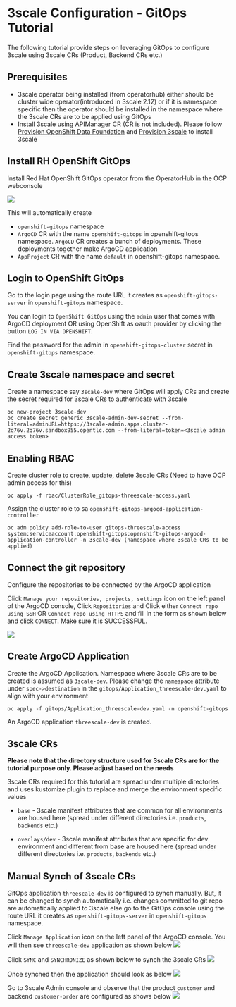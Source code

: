 # 3scale Configuration - GitOps Tutorial

The following tutorial provide steps on leveraging GitOps to configure 3scale using 
3scale CRs (Product, Backend CRs etc.)

## Prerequisites
- 3scale operator being installed (from operatorhub) either should be cluster wide operator(introduced in 3scale 2.12) or if it is namespace specific then the operator should be installed in the namespace where the 3scale CRs are to be applied using GitOps
- Install 3scale using APIManager CR (CR is not included). Please follow [Provision OpenShift Data Foundation](https://github.com/3scale-demos/ossm-3scale-wasm#provision-openshift-data-foundation) and [Provision 3scale](https://github.com/3scale-demos/ossm-3scale-wasm#provision-3scale) to install 3scale

## Install RH OpenShift GitOps
Install Red Hat OpenShift GitOps operator from the OperatorHub in the OCP webconsole

![](images/gitops-operator.png)

This will automatically create 
- `openshift-gitops` namespace 
- `ArgoCD` CR with the name `openshift-gitops` in openshift-gitops namespace.
 `ArgoCD` CR creates a bunch of deployments. These deployments together make ArgoCD application
- `AppProject` CR with the name `default` in openshift-gitops namespace.

## Login to OpenShift GitOps
Go to the login page using the route URL it creates as `openshift-gitops-server` in `openshift-gitops` namespace.

You can login to `OpenShift GitOps` using the `admin` user that comes with ArgoCD deployment OR using
OpenShift as oauth provider by clicking the button `LOG IN VIA OPENSHIFT`.

Find the password for the admin in `openshift-gitops-cluster` secret in `openshift-gitops` namespace.

## Create 3scale namespace and secret
Create a namespace say `3scale-dev` where GitOps will apply CRs and create the secret required for 3scale CRs to authenticate with 3scale

```
oc new-project 3scale-dev
oc create secret generic 3scale-admin-dev-secret --from-literal=adminURL=https://3scale-admin.apps.cluster-2q76v.2q76v.sandbox955.opentlc.com --from-literal=token=<3scale admin access token>
```

## Enabling RBAC
Create cluster role to create, update, delete 3scale CRs (Need to have OCP admin access for this)

```
oc apply -f rbac/ClusterRole_gitops-threescale-access.yaml
```
Assign the cluster role to sa `openshift-gitops-argocd-application-controller`

```
oc adm policy add-role-to-user gitops-threescale-access system:serviceaccount:openshift-gitops:openshift-gitops-argocd-application-controller -n 3scale-dev (namespace where 3scale CRs to be applied)
```

## Connect the git repository

Configure the repositories to be connected by the ArgoCD application 

Click `Manage your repositories, projects, settings` icon on the left panel of the ArgoCD console, Click 
`Repositories` and Click either `Connect repo using SSH` OR `Connect repo using HTTPS` and fill in the form as shown below and click `CONNECT`. Make sure it is SUCCESSFUL.

![](images/gitops-connectrepo.png)

## Create ArgoCD Application
 
Create the ArgoCD Application. Namespace where 3scale CRs are to be created is assumed as `3scale-dev`. Please change the `namespace` attribute under `spec->destination` in the `gitops/Application_threescale-dev.yaml` to align with your environment

```
oc apply -f gitops/Application_threescale-dev.yaml -n openshift-gitops
```
An ArgoCD application `threescale-dev` is created.

## 3scale CRs
**Please note that the directory structure used for 3scale CRs are for the tutorial purpose only. Please adjust based on the needs**

3scale CRs required for this tutorial are spread under multiple directories and uses kustomize plugin 
to replace and merge the environment specific values

- `base` - 3scale manifest attributes that are common for all environments are housed here (spread under different directories i.e. `products`, `backends` etc.)

- `overlays/dev` - 3scale manifest attributes that are specific for dev environment and different from base are housed here (spread under different directories i.e. `products`, `backends` etc.)

## Manual Synch of 3scale CRs

GitOps application `threescale-dev` is configured to synch manually. But, it can be changed to synch automatically i.e. changes committed to git repo are automatically applied to 3scale else go to the GitOps console using the route URL it creates as `openshift-gitops-server` in `openshift-gitops` namespace.

Click `Manage Application` icon on the left panel of the ArgoCD console. You will then see `threescale-dev` application as shown below
![](images/gitops-application.png)

Click `SYNC` and `SYNCHRONIZE` as shown below to synch the 3scale CRs 
![](images/gitops-synch.png)

Once synched then the application should look as below
![](images/gitops-synched.png)

Go to 3scale Admin console and observe that the product `customer` and backend `customer-order` are configured as shows below
![](images/3scale-synch.png)